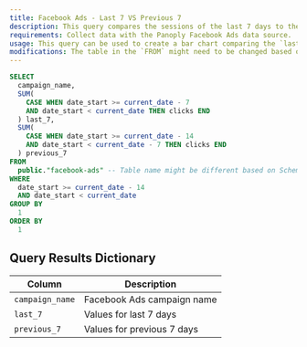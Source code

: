 ```yaml
---
title: Facebook Ads - Last 7 VS Previous 7
description: This query compares the sessions of the last 7 days to the previous 7 days aggregated by `campaign_name`. This query demonstrates the use of a concept that can be used with any dimension and metric\\s, comparing different values of the metric based on different values of time or a given dimension.
requirements: Collect data with the Panoply Facebook Ads data source.
usage: This query can be used to create a bar chart comparing the `last_7` and `previous_7` for each campaign or simply displayed as a table.
modifications: The table in the `FROM` might need to be changed based on Schema and Destination settings in the data source. Other dimensions and metrics can be added as filters to the `WHERE` or by adding a `HAVING` clause and other aggregations can be added on top of `last_7` and `previous_7`. This query sums the metric `clicks`, this can be changed to a different metric like `spend` or `impressions`.
---
```


```sql
SELECT
  campaign_name,
  SUM(
    CASE WHEN date_start >= current_date - 7
    AND date_start < current_date THEN clicks END
  ) last_7,
  SUM(
    CASE WHEN date_start >= current_date - 14
    AND date_start < current_date - 7 THEN clicks END
  ) previous_7
FROM
  public."facebook-ads" -- Table name might be different based on Schema and Destination settings in the data source
WHERE
  date_start >= current_date - 14
  AND date_start < current_date
GROUP BY
  1
ORDER BY
  1
```

## Query Results Dictionary
Column | Description
---|---
`campaign_name`| Facebook Ads campaign name
`last_7`| Values for last 7 days
`previous_7`| Values for previous 7 days
